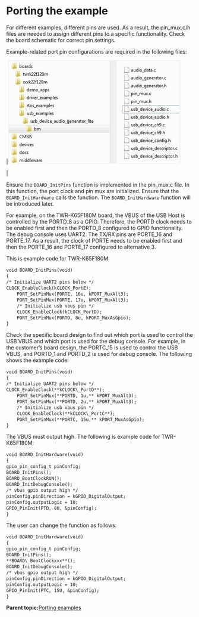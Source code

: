 # Porting the example

For different examples, different pins are used. As a result, the pin\_mux.c/h files are needed to assign different pins to a specific functionality. Check the board schematic for correct pin settings.

Example-related port pin configurations are required in the following files:

|![](../images/example-related_port_pin_config_files.jpg "Example-related port pin configuration files")

|

Ensure the `BOARD_InitPins` function is implemented in the pin\_mux.c file. In this function, the port clock and pin mux are initialized. Ensure that the `BOARD_InitHardware` calls the function. The `BOARD_InitHardware` function will be introduced later.

For example, on the TWR-K65F180M board, the VBUS of the USB Host is controlled by the PORTD\_8 as a GPIO. Therefore, the PORTD clock needs to be enabled first and then the PORTD\_8 configured to GPIO functionality. The debug console uses UART2. The TX/RX pins are PORTE\_16 and PORTE\_17. As a result, the clock of PORTE needs to be enabled first and then the PORTE\_16 and PORTE\_17 configured to alternative 3.

This is example code for TWR-K65F180M:

```
void BOARD_InitPins(void)
{
/* Initialize UART2 pins below */
CLOCK_EnableClock(kCLOCK_PortE);
    PORT_SetPinMux(PORTE, 16u, kPORT_MuxAlt3);
    PORT_SetPinMux(PORTE, 17u, kPORT_MuxAlt3);
    /* Initialize usb vbus pin */
    CLOCK_EnableClock(kCLOCK_PortD);
    PORT_SetPinMux(PORTD, 8u, kPORT_MuxAsGpio);
}

```

Check the specific board design to find out which port is used to control the USB VBUS and which port is used for the debug console. For example, in the customer’s board design, the PORTC\_15 is used to control the USB VBUS, and PORTD\_1 and PORTD\_2 is used for debug console. The following shows the example code:

```
void BOARD_InitPins(void)
{
/* Initialize UART2 pins below */
CLOCK_EnableClock(**kCLOCK\_PortD**);
    PORT_SetPinMux(**PORTD, 1u,** kPORT_MuxAlt3);
    PORT_SetPinMux(**PORTD, 2u,** kPORT_MuxAlt3);
    /* Initialize usb vbus pin */
    CLOCK_EnableClock(**kCLOCK\_PortC**);
    PORT_SetPinMux(**PORTC, 15u,** kPORT_MuxAsGpio);
}

```

The VBUS must output high. The following is example code for TWR-K65F180M:

```
void BOARD_InitHardware(void)
{
gpio_pin_config_t pinConfig;
BOARD_InitPins();
BOARD_BootClockRUN();
BOARD_InitDebugConsole();
/* vbus gpio output high */
pinConfig.pinDirection = kGPIO_DigitalOutput;
pinConfig.outputLogic = 1U;
GPIO_PinInit(PTD, 8U, &pinConfig);
}

```

The user can change the function as follows:

```
void BOARD_InitHardware(void)
{
gpio_pin_config_t pinConfig;
BOARD_InitPins();
**BOARD\_BootClockxxx**();
BOARD_InitDebugConsole();
/* vbus gpio output high */
pinConfig.pinDirection = kGPIO_DigitalOutput;
pinConfig.outputLogic = 1U;
GPIO_PinInit(PTC, 15U, &pinConfig);
}

```

**Parent topic:**[Porting examples](../topics/porting_examples.md)

